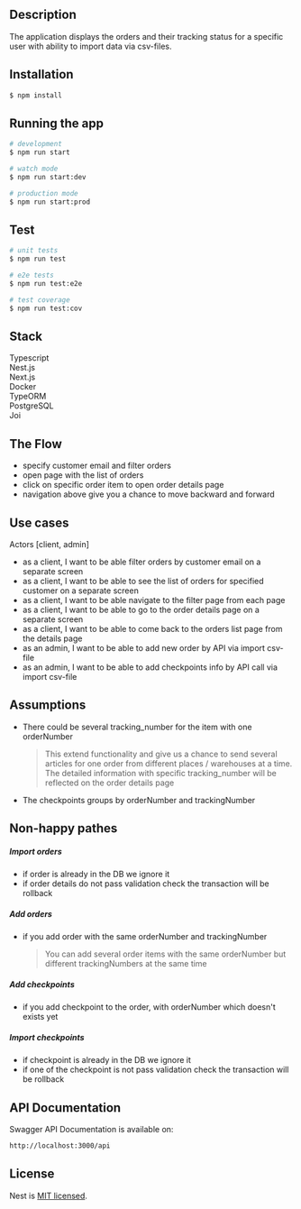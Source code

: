 ## Description

The application displays the orders and their tracking status for a specific user with ability to import data via csv-files.

## Installation

```bash
$ npm install
```

## Running the app

```bash
# development
$ npm run start

# watch mode
$ npm run start:dev

# production mode
$ npm run start:prod
```

## Test

```bash
# unit tests
$ npm run test

# e2e tests
$ npm run test:e2e

# test coverage
$ npm run test:cov
```

## Stack

<div>Typescript</div>
<div>Nest.js</div>
<div>Next.js</div>
<div>Docker</div>
<div>TypeORM</div>
<div>PostgreSQL</div>
<div>Joi</div>

## The Flow

- specify customer email and filter orders
- open page with the list of orders
- click on specific order item to open order details page
- navigation above give you a chance to move backward and forward

## Use cases

Actors [client, admin]

- as a client, I want to be able filter orders by customer email on a separate screen
- as a client, I want to be able to see the list of orders for specified customer on a separate screen
- as a client, I want to be able navigate to the filter page from each page
- as a client, I want to be able to go to the order details page on a separate screen
- as a client, I want to be able to come back to the orders list page from the details page
- as an admin, I want to be able to add new order by API via import csv-file
- as an admin, I want to be able to add checkpoints info by API call via import csv-file

## Assumptions

- There could be several tracking_number for the item with one orderNumber

  > This extend functionality and give us a chance to send several articles for one order from different places / warehouses at a time. The detailed information with specific tracking_number will be reflected on the order details page

- The checkpoints groups by orderNumber and trackingNumber

## Non-happy pathes

##### Import orders

- if order is already in the DB we ignore it
- if order details do not pass validation check the transaction will be rollback

##### Add orders

- if you add order with the same orderNumber and trackingNumber
  > You can add several order items with the same orderNumber but different trackingNumbers at the same time

##### Add checkpoints

- if you add checkpoint to the order, with orderNumber which doesn't exists yet

##### Import checkpoints

- if checkpoint is already in the DB we ignore it
- if one of the checkpoint is not pass validation check the transaction will be rollback

## API Documentation

Swagger API Documentation is available on:

```bash
http://localhost:3000/api
```

## License

Nest is [MIT licensed](LICENSE).
